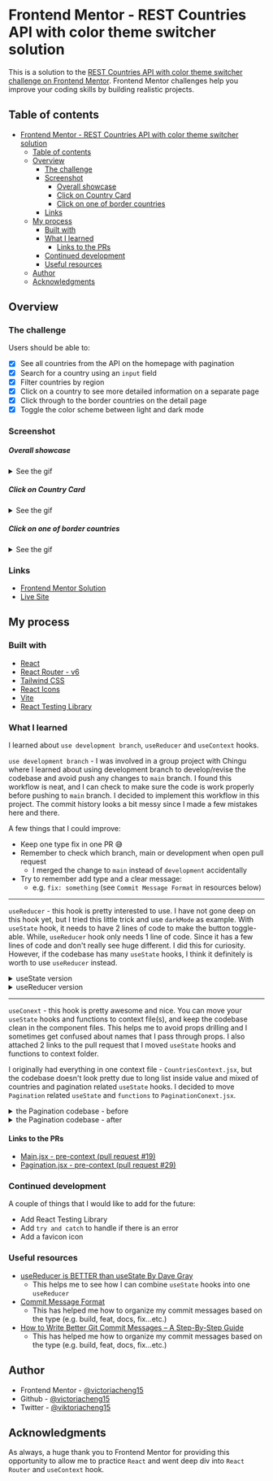 # Frontend Mentor - REST Countries API with color theme switcher solution

This is a solution to the [REST Countries API with color theme switcher challenge on Frontend Mentor](https://www.frontendmentor.io/challenges/rest-countries-api-with-color-theme-switcher-5cacc469fec04111f7b848ca). Frontend Mentor challenges help you improve your coding skills by building realistic projects. 

## Table of contents

- [Frontend Mentor - REST Countries API with color theme switcher solution](#frontend-mentor---rest-countries-api-with-color-theme-switcher-solution)
  - [Table of contents](#table-of-contents)
  - [Overview](#overview)
    - [The challenge](#the-challenge)
    - [Screenshot](#screenshot)
        - [Overall showcase](#overall-showcase)
        - [Click on Country Card](#click-on-country-card)
        - [Click on one of border countries](#click-on-one-of-border-countries)
    - [Links](#links)
  - [My process](#my-process)
    - [Built with](#built-with)
    - [What I learned](#what-i-learned)
      - [Links to the PRs](#links-to-the-prs)
    - [Continued development](#continued-development)
    - [Useful resources](#useful-resources)
  - [Author](#author)
  - [Acknowledgments](#acknowledgments)

## Overview

### The challenge

Users should be able to:

- [x] See all countries from the API on the homepage with pagination
- [x] Search for a country using an `input` field
- [x] Filter countries by region
- [x] Click on a country to see more detailed information on a separate page
- [x] Click through to the border countries on the detail page
- [x] Toggle the color scheme between light and dark mode

### Screenshot

##### Overall showcase
<details close>
<summary>See the gif</summary>

![chrome_9P6ClJGS7X](https://user-images.githubusercontent.com/35031228/192046277-d99a403e-00f0-447d-8853-8b1a519e55ef.gif)

</details>

##### Click on Country Card
<details close>
<summary>See the gif</summary>

![chrome_hPrIbgFHI8](https://user-images.githubusercontent.com/35031228/192046501-9aab5cf4-3b93-4418-99c8-82e0011d6207.gif)

</details>

##### Click on one of border countries
<details close>
<summary>See the gif</summary>

![chrome_B7hmXk7BNL](https://user-images.githubusercontent.com/35031228/192047067-c37947d5-4b7f-452c-b6dd-0b6aee68f3d6.gif)

</details>

### Links

- [Frontend Mentor Solution](https://www.frontendmentor.io/solutions/rest-countries-api-app-using-react-and-tailwind-css-UmYlY2vzaB)
- [Live Site](https://fem-rest-countries-api-vc.vercel.app/)

## My process

### Built with

- [React](https://reactjs.org/)
- [React Router - v6](https://reactrouter.com/en/v6.3.0)
- [Tailwind CSS](https://tailwindcss.com/)
- [React Icons](https://react-icons.github.io/react-icons/)
- [Vite](https://vitejs.dev/)
- [React Testing Library](https://testing-library.com/docs/react-testing-library/intro/)

### What I learned

I learned about `use development branch`, `useReducer` and `useContext` hooks.

`use development branch` - I was involved in a group project with Chingu where I learned about using development branch to develop/revise the codebase and avoid push any changes to `main` branch. I found this workflow is neat, and I can check to make sure the code is work properly before pushing to `main` branch. I decided to implement this workflow in this project. The commit history looks a bit messy since I made a few mistakes here and there.

A few things that I could improve:
- Keep one type fix in one PR 😅
- Remember to check which branch, main or development when open pull request
  - I merged the change to `main` instead of `development` accidentally
- Try to remember add type and a clear message:
  - e.g. `fix: something` (see `Commit Message Format` in resources below)

<hr>

`useReducer` - this hook is pretty interested to use. I have not gone deep on this hook yet, but I tried this little trick and use `darkMode` as example. With `useState` hook, it needs to have 2 lines of code to make the button toggle-able. While, `useReducer` hook only needs 1 line of code. Since it has a few lines of code and don't really see huge different. I did this for curiosity. However, if the codebase has many `useState` hooks, I think it definitely is worth to use `useReducer` instead. 

<details close>
<summary>useState version</summary>

```js
const [darkMode, setDarkMode] = useState(false);
const setMode = () => setDarkMode(!darkMode);

<HeaderBar onClick={setMode} isDark={darkMode} />

// the button
<button
  type="button"
  onClick={onClick}
>
  {isDark ? <DarkTheme /> : <LightTheme />}
</button>
```
</details>

<details close>
<summary>useReducer version</summary>

```js
const [darkMode, setDarkMode] = useReducer((prevMode) => !prevMode, false);

<HeaderBar onClick={setMode} isDark={darkMode} />

// the button
<button
  type="button"
  onClick={onClick}
>
  {isDark ? <DarkTheme /> : <LightTheme />}
</button>
```
</details>

<hr>

`useConext` - this hook is pretty awesome and nice. You can move your `useState` hooks and functions to context file(s), and keep the codebase clean in the component files. This helps me to avoid props drilling and I sometimes get confused about names that I pass through props. I also attached 2 links to the pull request that I moved `useState` hooks and functions to context folder. 

I originally had everything in one context file - `CountriesContext.jsx`, but the codebase doesn't look pretty due to long list inside value and mixed of countries and pagination related `useState` hooks. I decided to move `Pagination` related `useState` and `functions` to `PaginationConext.jsx`.

<details close>
<summary>the Pagination codebase - before</summary>

```js
function Pagination() {
  const [countriesPerPage] = useState(12);
  const [currentPage, setCurrentPage] = useState(1);
  const [startPage, setStartPage] = useState(0);
  const [endPage, setEndPage] = useState(5);

  const idxOfLastCountries = currentPage * countriesPerPage;
  const idxOfFirstCountries = idxOfLastCountries - countriesPerPage;
  const currentCountries = list.slice(idxOfFirstCountries, idxOfLastCountries);

  const totalPages = Math.ceil(list.length / countriesPerPage); // 21
  const pageNumbers = [...new Array(totalPages + 1).keys()].slice(1);
  const displayPages = pageNumbers.slice(startPage, endPage);

  const handleNext = (page) => {
    const FIVE = displayPages.length;
    const condition = page <= Math.floor(FIVE / 2);
    if (condition) {
      setCurrentPage(page + 1);
      setStartPage(0);
      setEndPage(5);
    } else {
      setCurrentPage(page >= totalPages ? totalPages : page + 1);
      setStartPage(page >= totalPages - 2 ? totalPages - 5 : startPage + 1);
      setEndPage(page >= totalPages ? totalPages : endPage + 1);
    }
  };

  const handlePrev = (page) => {
    const condition = page > totalPages - 2;
    if (condition) {
      setCurrentPage(page - 1);
      setStartPage(condition ? totalPages - 5 : startPage - 1);
      setEndPage(condition ? totalPages : endPage - 1);
    } else {
      setCurrentPage(page <= 1 ? 1 : page - 1);
      setStartPage(startPage <= 0 ? 0 : startPage - 1);
      setEndPage(endPage <= 5 ? 5 : endPage - 1);
    }
  };

  return (
    <section className="flex items-center justify-center gap-4">
      {/* remove for display purpose */}
    </section>
  );
}
```

</details>

<details close>
<summary>the Pagination codebase - after</summary>

```js
import React, { useContext } from 'react';
import PaginationContext from '../../context/PaginationContext';

function Pagination() {
  const { currentPage, displayPages, handleNext, handlePrev } =
    useContext(PaginationContext);

  return (
    <section className="flex items-center justify-center gap-4">
      {/* remove for display purpose */}
    </section>
  );
}
```

</details>

#### Links to the PRs

- [Main.jsx - pre-context (pull request #19)](https://github.com/victoriacheng15/fem-rest-countries-api/pull/19/files)
- [Pagination.jsx - pre-context (pull request #29)](https://github.com/victoriacheng15/fem-rest-countries-api/pull/29)

### Continued development

A couple of things that I would like to add for the future:
-  Add React Testing Library
-  Add `try and catch` to handle if there is an error
-  Add a favicon icon

### Useful resources

- [useReducer is BETTER than useState By Dave Gray](https://www.youtube.com/watch?v=26ogBZXeBwc&list=PL0Zuz27SZ-6PSdiQpSxO9zxvB0ns6m3ta&index=4&t=3s) 
  - This helps me to see how I can combine `useState` hooks into one `useReducer`
- [Commit Message Format](https://github.com/angular/angular/blob/main/CONTRIBUTING.md#commit)
  - This has helped me how to organize my commit messages based on the type (e.g. build, feat, docs, fix...etc.)
- [How to Write Better Git Commit Messages – A Step-By-Step Guide](https://www.freecodecamp.org/news/how-to-write-better-git-commit-messages/)
  - This has helped me how to organize my commit messages based on the type (e.g. build, feat, docs, fix...etc.)


## Author

- Frontend Mentor - [@victoriacheng15](https://www.frontendmentor.io/profile/victoriacheng15)
- Github - [@victoriacheng15](https://github.com/victoriacheng15)
- Twitter - [@viktoriacheng15](https://twitter.com/viktoriacheng15)



## Acknowledgments

As always, a huge thank you to Frontend Mentor for providing this opportunity to allow me to practice `React` and went deep div into `React Router` and `useContext` hook.

